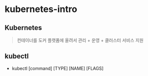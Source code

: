 kubernetes-intro
==================


## Kubernetes

> 컨테이너를 도커 플랫폼에 올려서 관리 + 운영 + 클러스터 서비스 지원



## kubectl

* kubectl [command] [TYPE] [NAME] [FLAGS]
